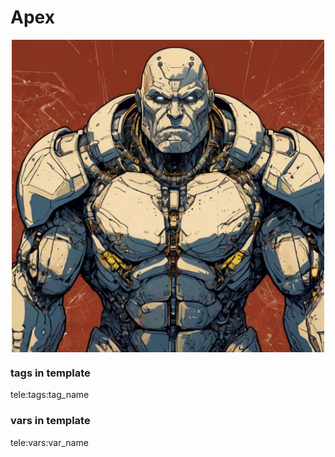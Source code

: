 # Apex

<div align="center">
  <img src=".github/assets/logo.jpg" width="500" height="500" align="center">
</div>

### tags in template
tele:tags:tag_name

### vars in template
tele:vars:var_name